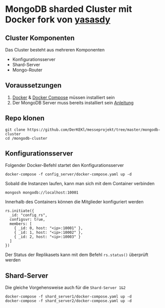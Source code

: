 # MongoDB sharded Cluster mit Docker fork von [yasasdy](https://github.com/yasasdy/mongodb-sharding/tree/main)

## Cluster Komponenten
Das Cluster besteht aus mehreren Komponenten
* Konfigurationsserver
* Shard-Server
* Mongo-Router


## Voraussetzungen
1. [Docker](https://docs.docker.com/engine/install/) & [Docker Compose](https://docs.docker.com/compose/install/) müssen installiert sein
2. Der MongoDB Server muss bereits installiert sein [Anleitung](https://github.com/DerKEKl/messeprojekt/blob/9f876e6d1f50d796155ae4e295d76284436ae293/mongodb-cluster/mongodb.md)

## Repo klonen
```
git clone https://github.com/DerKEKl/messeprojekt/tree/master/mongodb-cluster
cd /mongodb-cluster

```

## Konfigurationsserver
Folgender Docker-Befehl startet den Konfigurationsserver
```
docker-compose -f config_server/docker-compose.yaml up -d
```
Sobald die Instanzen laufen, kann man sich mit dem Container verbinden
```
mongosh mongodb://localhost:10001

```
Innerhalb des Containers können die Mitglieder konfiguriert werden
```
rs.initiate({
  _id: "config_rs",
  configsvr: true,
  members: [
    { _id: 0, host: "<ip>:10001" },
    { _id: 1, host: "<ip>:10002" },
    { _id: 2, host: "<ip>:10003" }
  ]
})

```
Der Status der Replikasets kann mit dem Befehl `rs.status()` überprüft werden

## Shard-Server
Die gleiche Vorgehensweise auch für die `Shard-Server 1&2`

```
docker-compose -f shard_server1/docker-compose.yaml up -d
docker-compose -f shard_server2/docker-compose.yaml up -d

```
